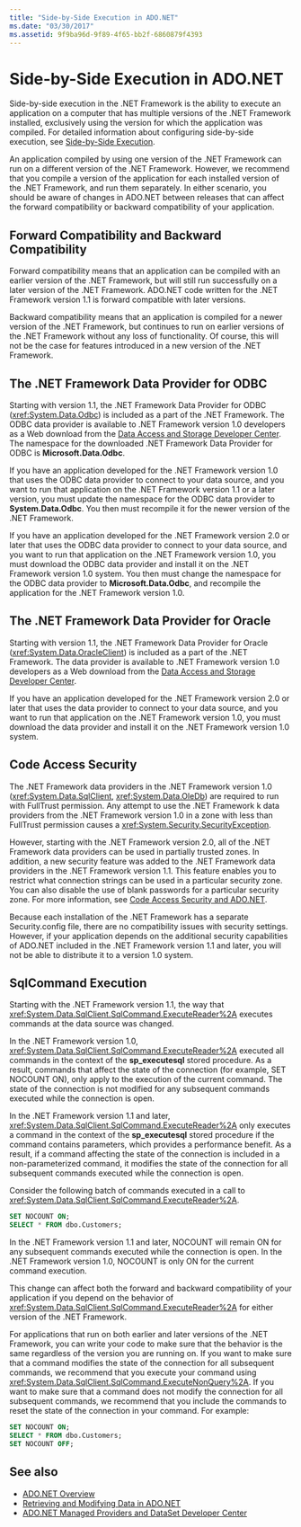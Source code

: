 ```yaml
---
title: "Side-by-Side Execution in ADO.NET"
ms.date: "03/30/2017"
ms.assetid: 9f9ba96d-9f89-4f65-bb2f-6860879f4393
---
```

# Side-by-Side Execution in ADO.NET
Side-by-side execution in the .NET Framework is the ability to execute an application on a computer that has multiple versions of the .NET Framework installed, exclusively using the version for which the application was compiled. For detailed information about configuring side-by-side execution, see [Side-by-Side Execution](../../../../docs/framework/deployment/side-by-side-execution.md).  
  
 An application compiled by using one version of the .NET Framework can run on a different version of the .NET Framework. However, we recommend that you compile a version of the application for each installed version of the .NET Framework, and run them separately. In either scenario, you should be aware of changes in ADO.NET between releases that can affect the forward compatibility or backward compatibility of your application.  
  
## Forward Compatibility and Backward Compatibility  
 Forward compatibility means that an application can be compiled with an earlier version of the .NET Framework, but will still run successfully on a later version of the .NET Framework. ADO.NET code written for the .NET Framework version 1.1 is forward compatible with later versions.  
  
 Backward compatibility means that an application is compiled for a newer version of the .NET Framework, but continues to run on earlier versions of the .NET Framework without any loss of functionality. Of course, this will not be the case for features introduced in a new version of the .NET Framework.  
  
## The .NET Framework Data Provider for ODBC  
 Starting with version 1.1, the .NET Framework Data Provider for ODBC (<xref:System.Data.Odbc>) is included as a part of the .NET Framework. The ODBC data provider is available to .NET Framework version 1.0 developers as a Web download from the [Data Access and Storage Developer Center](https://go.microsoft.com/fwlink/?linkid=4173). The namespace for the downloaded .NET Framework Data Provider for ODBC is **Microsoft.Data.Odbc**.  
  
 If you have an application developed for the .NET Framework version 1.0 that uses the ODBC data provider to connect to your data source, and you want to run that application on the .NET Framework version 1.1 or a later version, you must update the namespace for the ODBC data provider to **System.Data.Odbc**. You then must recompile it for the newer version of the .NET Framework.  
  
 If you have an application developed for the .NET Framework version 2.0 or later that uses the ODBC data provider to connect to your data source, and you want to run that application on the .NET Framework version 1.0, you must download the ODBC data provider and install it on the .NET Framework version 1.0 system. You then must change the namespace for the ODBC data provider to **Microsoft.Data.Odbc**, and recompile the application for the .NET Framework version 1.0.  
  
## The .NET Framework Data Provider for Oracle  
 Starting with version 1.1, the .NET Framework Data Provider for Oracle (<xref:System.Data.OracleClient>) is included as a part of the .NET Framework. The data provider is available to .NET Framework version 1.0 developers as a Web download from the [Data Access and Storage Developer Center](https://go.microsoft.com/fwlink/?linkid=4173).  
  
 If you have an application developed for the .NET Framework version 2.0 or later that uses the data provider to connect to your data source, and you want to run that application on the .NET Framework version 1.0, you must download the data provider and install it on the .NET Framework version 1.0 system.  
  
## Code Access Security  
 The .NET Framework data providers in the .NET Framework version 1.0 (<xref:System.Data.SqlClient>, <xref:System.Data.OleDb>) are required to run with FullTrust permission. Any attempt to use the .NET Framework k data providers from the .NET Framework version 1.0 in a zone with less than FullTrust permission causes a <xref:System.Security.SecurityException>.  
  
 However, starting with the .NET Framework version 2.0, all of the .NET Framework data providers can be used in partially trusted zones. In addition, a new security feature was added to the .NET Framework data providers in the .NET Framework version 1.1. This feature enables you to restrict what connection strings can be used in a particular security zone. You can also disable the use of blank passwords for a particular security zone. For more information, see [Code Access Security and ADO.NET](../../../../docs/framework/data/adonet/code-access-security.md).  
  
 Because each installation of the .NET Framework has a separate Security.config file, there are no compatibility issues with security settings. However, if your application depends on the additional security capabilities of ADO.NET included in the .NET Framework version 1.1 and later, you will not be able to distribute it to a version 1.0 system.  
  
## SqlCommand Execution  
 Starting with the .NET Framework version 1.1, the way that <xref:System.Data.SqlClient.SqlCommand.ExecuteReader%2A> executes commands at the data source was changed.  
  
 In the .NET Framework version 1.0, <xref:System.Data.SqlClient.SqlCommand.ExecuteReader%2A> executed all commands in the context of the **sp_executesql** stored procedure. As a result, commands that affect the state of the connection (for example, SET NOCOUNT ON), only apply to the execution of the current command. The state of the connection is not modified for any subsequent commands executed while the connection is open.  
  
 In the .NET Framework version 1.1 and later, <xref:System.Data.SqlClient.SqlCommand.ExecuteReader%2A> only executes a command in the context of the **sp_executesql** stored procedure if the command contains parameters, which provides a performance benefit. As a result, if a command affecting the state of the connection is included in a non-parameterized command, it modifies the state of the connection for all subsequent commands executed while the connection is open.  
  
 Consider the following batch of commands executed in a call to <xref:System.Data.SqlClient.SqlCommand.ExecuteReader%2A>.  
  
```sql
SET NOCOUNT ON;  
SELECT * FROM dbo.Customers;  
```  
  
 In the .NET Framework version 1.1 and later, NOCOUNT will remain ON for any subsequent commands executed while the connection is open. In the .NET Framework version 1.0, NOCOUNT is only ON for the current command execution.  
  
 This change can affect both the forward and backward compatibility of your application if you depend on the behavior of <xref:System.Data.SqlClient.SqlCommand.ExecuteReader%2A> for either version of the .NET Framework.  
  
 For applications that run on both earlier and later versions of the .NET Framework, you can write your code to make sure that the behavior is the same regardless of the version you are running on. If you want to make sure that a command modifies the state of the connection for all subsequent commands, we recommend that you execute your command using <xref:System.Data.SqlClient.SqlCommand.ExecuteNonQuery%2A>. If you want to make sure that a command does not modify the connection for all subsequent commands, we recommend that you include the commands to reset the state of the connection in your command. For example:  
  
```sql
SET NOCOUNT ON;  
SELECT * FROM dbo.Customers;  
SET NOCOUNT OFF;  
```  
  
## See also

- [ADO.NET Overview](../../../../docs/framework/data/adonet/ado-net-overview.md)
- [Retrieving and Modifying Data in ADO.NET](../../../../docs/framework/data/adonet/retrieving-and-modifying-data.md)
- [ADO.NET Managed Providers and DataSet Developer Center](https://go.microsoft.com/fwlink/?LinkId=217917)

